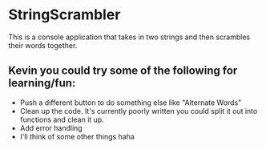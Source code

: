 # StringScrambler
This is a console application that takes in two strings and then scrambles their words together.

## Kevin you could try some of the following for learning/fun:
- Push a different button to do something else like "Alternate Words"
- Clean up the code. It's currently poorly written you could split it out into functions and clean it up.
- Add error handling
- I'll think of some other things haha
